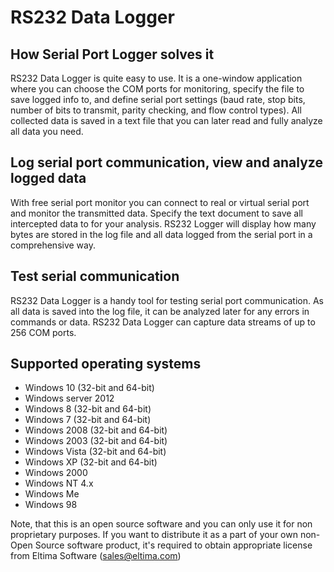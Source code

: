# RS232 Data Logger

## How Serial Port Logger solves it

RS232 Data Logger is quite easy to use. It is a one-window application where you can choose the COM ports for monitoring, specify the file to save logged info to, and define serial port settings (baud rate, stop bits, number of bits to transmit, parity checking, and flow control types). All collected data is saved in a text file that you can later read and fully analyze all data you need. 

## Log serial port communication, view and analyze logged data

With free serial port monitor you can connect to real or virtual serial port and monitor the transmitted data. Specify the text document to save all intercepted data to for your analysis. RS232 Logger will display how many bytes are stored in the log file and all data logged from the serial port in a comprehensive way.

## Test serial communication

RS232 Data Logger is a handy tool for testing serial port communication. As all data is saved into the log file, it can be analyzed later for any errors in commands or data. RS232 Data Logger can capture data streams of up to 256 COM ports.

## Supported operating systems

* Windows 10 (32-bit and 64-bit)
* Windows server 2012
* Windows 8 (32-bit and 64-bit)
* Windows 7 (32-bit and 64-bit)
* Windows 2008 (32-bit and 64-bit)
* Windows 2003 (32-bit and 64-bit)
* Windows Vista (32-bit and 64-bit)
* Windows XP (32-bit and 64-bit)
* Windows 2000
* Windows NT 4.x
* Windows Me
* Windows 98

Note, that this is an open source software and you can only use it for non proprietary purposes. If you want to distribute it as a part of your own non-Open Source software product, it's required to obtain appropriate license from Eltima Software (sales@eltima.com)

